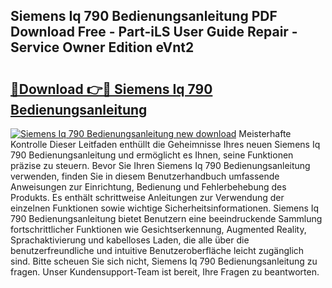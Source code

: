 ## Siemens Iq 790 Bedienungsanleitung PDF Download Free - Part-iLS User Guide Repair - Service Owner Edition eVnt2

# <h2><a href="http://df0hkh.blite.top/?on=Siemens+Iq+790+Bedienungsanleitung">🔗Download 👉🔴 Siemens Iq 790 Bedienungsanleitung</a></h2>

[![Siemens Iq 790 Bedienungsanleitung new download](https://i.imgur.com/lujVjoI.png)](http://df0hkh.blite.top/?on=Siemens+Iq+790+Bedienungsanleitung)
Meisterhafte Kontrolle Dieser Leitfaden enthüllt die Geheimnisse Ihres neuen Siemens Iq 790 Bedienungsanleitung und ermöglicht es Ihnen, seine Funktionen präzise zu steuern. Bevor Sie Ihren Siemens Iq 790 Bedienungsanleitung verwenden, finden Sie in diesem Benutzerhandbuch umfassende Anweisungen zur Einrichtung, Bedienung und Fehlerbehebung des Produkts. Es enthält schrittweise Anleitungen zur Verwendung der einzelnen Funktionen sowie wichtige Sicherheitsinformationen. Siemens Iq 790 Bedienungsanleitung bietet Benutzern eine beeindruckende Sammlung fortschrittlicher Funktionen wie Gesichtserkennung, Augmented Reality, Sprachaktivierung und kabelloses Laden, die alle über die benutzerfreundliche und intuitive Benutzeroberfläche leicht zugänglich sind. Bitte scheuen Sie sich nicht, Siemens Iq 790 Bedienungsanleitung zu fragen. Unser Kundensupport-Team ist bereit, Ihre Fragen zu beantworten.
